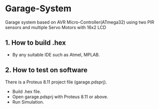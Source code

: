 # Garage-System
Garage system based on AVR Micro-Controller(ATmega32) using two PIR sensors and multiple Servo Motors with 16x2 LCD 
## 1. How to build .hex
 
* By any suitable IDE such as Atmel, MPLAB.

## 2. How to test on software

There is a Proteus 8.11 project file (garage.pdsprj).
* Build .hex file.
* Open garage.pdsprj with Proteus 8.11 or above.
* Run Simulation.
